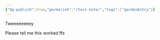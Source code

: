 ```yaml
---
{"dg-publish":true,"permalink":"/test-note/","tags":["gardenEntry"]}
---
```


Tweeeeeeeey

Please tell me this worked ffs
